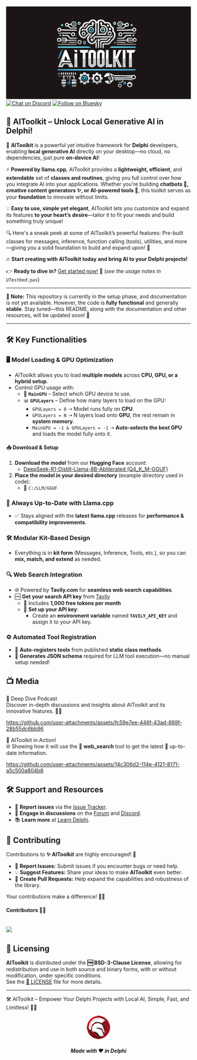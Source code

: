 ![AIToolkit](media/aitoolkit.png)  
[![Chat on Discord](https://img.shields.io/discord/754884471324672040?style=for-the-badge)](https://discord.gg/tPWjMwK)
[![Follow on Bluesky](https://img.shields.io/badge/Bluesky-tinyBigGAMES-blue?style=for-the-badge&logo=bluesky)](https://bsky.app/profile/tinybiggames.com)  

## 🚀 AIToolkit – Unlock Local Generative AI in Delphi!

🔹 **AIToolkit** is a powerful yet intuitive framework for **Delphi** developers, enabling **local generative AI** directly on your desktop—no cloud, no dependencies, just pure **on-device AI**!  

⚡ **Powered by llama.cpp**, AIToolkit provides a **lightweight, efficient**, and **extendable** set of **classes and routines**, giving you full control over how you integrate AI into your applications. Whether you're building **chatbots 🤖, creative content generators ✨, or AI-powered tools 🔧**, this toolkit serves as your **foundation** to innovate without limits.  

💡 **Easy to use, simple yet elegant**, AIToolkit lets you customize and expand its features **to your heart’s desire**—tailor it to fit your needs and build something truly unique!  

🔍 Here's a sneak peek at some of AIToolkit’s powerful features: Pre-built classes for messages, inference, function calling (tools), utilities, and more—giving you a solid foundation to build and expand upon! 🚀

🔥 **Start creating with AIToolkit today and bring AI to your Delphi projects!**  

👉 **Ready to dive in?** [Get started now!](https://github.com/tinyBigGAMES/AIToolkit/archive/refs/heads/main.zip) 🚀 (*see the usage notes in `UTestbed.pas`*)

---

**🚧 Note:** This repository is currently in the setup phase, and documentation is not yet available. However, the code is **fully functional** and generally **stable**. Stay tuned—this README, along with the documentation and other resources, will be updated soon! 🚀

---

## 🛠️ Key Functionalities

### 🖥️ Model Loading & GPU Optimization  
- AIToolkit allows you to load **multiple models** across **CPU, GPU, or a hybrid setup**.  
- Control GPU usage with:  
  - 🎯 **`MainGPU`** – Select which GPU device to use.  
  - 📊 **`GPULayers`** – Define how many layers to load on the GPU:  
    - `GPULayers = 0` ➝ Model runs fully on **CPU**.  
    - `GPULayers = N` ➝ N layers load onto **GPU**, the rest remain in **system memory**.  
    - `MainGPU = -1 & GPULayers = -1` ➝ **Auto-selects the best GPU** and loads the model fully onto it.  

#### 📥 Download & Setup  
1. **Download the model** from our **Hugging Face** account:  
   - [DeepSeek-R1-Distill-Llama-8B-Abliterated (Q4_K_M-GGUF)](https://huggingface.co/tinybiggames/DeepSeek-R1-Distill-Llama-8B-abliterated-Q4_K_M-GGUF/resolve/main/deepseek-r1-distill-llama-8b-abliterated-q4_k_m.gguf?download=true)  
2. **Place the model in your desired directory** (example directory used in code):  
   - 📂 `C:/LLM/GGUF`  

### 🔄 Always Up-to-Date with Llama.cpp  
- ✅ Stays aligned with the **latest llama.cpp** releases for **performance & compatibility improvements**.  

### 🛠️ Modular Kit-Based Design  
- Everything is in **kit form** (Messages, Inference, Tools, etc.), so you can **mix, match, and extend** as needed.  

### 🔍 Web Search Integration  
- 🌐 Powered by **Tavily.com** for **seamless web search capabilities**.  
- 🆓 **Get your search API key** from [Tavily](https://tavily.com/)  
  - 🎁 Includes **1,000 free tokens per month**  
  - 🔑 **Set up your API key**:  
    - Create an **environment variable** named **`TAVILY_API_KEY`** and assign it to your API key.  

### ⚙️ Automated Tool Registration  
- 🔧 **Auto-registers tools** from published **static class methods**.  
- 📜 **Generates JSON schema** required for LLM tool execution—no manual setup needed!  

## 📺 Media

🌊 Deep Dive Podcast  
Discover in-depth discussions and insights about AIToolkit and its innovative features. 🚀✨

https://github.com/user-attachments/assets/fc59e7ee-446f-43ad-889f-28b55dc6bb96

🚀 AIToolkit in Action!  
🌐 Showing how it will use the 🔎 **web_search** tool to get the latest 📢 up-to-date information.

https://github.com/user-attachments/assets/14c306d2-114e-4121-8171-a5c500a804b8

## 🛠️ Support and Resources

- 🐞 **Report issues** via the [Issue Tracker](https://github.com/tinyBigGAMES/AIToolkit/issues).
- 💬 **Engage in discussions** on the [Forum](https://github.com/tinyBigGAMES/AIToolkit/discussions) and [Discord](https://discord.gg/tPWjMwK).
- 📚 **Learn more** at [Learn Delphi](https://learndelphi.org).

## 🤝 Contributing  

Contributions to **✨ AIToolkit** are highly encouraged! 🌟  
- 🐛 **Report Issues:** Submit issues if you encounter bugs or need help.  
- 💡 **Suggest Features:** Share your ideas to make **AIToolkit** even better.  
- 🔧 **Create Pull Requests:** Help expand the capabilities and robustness of the library.  

Your contributions make a difference! 🙌✨

#### Contributors 👥🤝
<br/>

<a href="https://github.com/tinyBigGAMES/AIToolkit/graphs/contributors">
  <img src="https://contrib.rocks/image?repo=tinyBigGAMES/AIToolkit&max=250&columns=10&anon=1" />
</a>

## 📜 Licensing

**AIToolkit** is distributed under the **🆓 BSD-3-Clause License**, allowing for redistribution and use in both source and binary forms, with or without modification, under specific conditions.  
See the [📜 LICENSE](https://github.com/tinyBigGAMES/AIToolkit?tab=BSD-3-Clause-1-ov-file#BSD-3-Clause-1-ov-file) file for more details.

---

🛠️ AIToolkit – Empower Your Delphi Projects with Local AI, Simple, Fast, and Limitless! 🚀🤖

<p align="center">
<img src="media/delphi.png" alt="Delphi">
</p>
<h5 align="center">
  
Made with ❤️ in Delphi  
